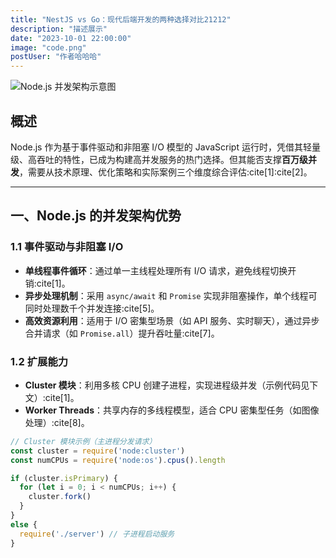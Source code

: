 ```yaml
---
title: "NestJS vs Go：现代后端开发的两种选择对比21212"
description: "描述展示"
date: "2023-10-01 22:00:00"
image: "code.png"
postUser: "作者哈哈哈"
---
```


![Node.js 并发架构示意图](https://example.com/nodejs-concurrency.png)

## 概述

Node.js 作为基于事件驱动和非阻塞 I/O 模型的 JavaScript 运行时，凭借其轻量级、高吞吐的特性，已成为构建高并发服务的热门选择。但其能否支撑**百万级并发**，需要从技术原理、优化策略和实际案例三个维度综合评估:cite[1]:cite[2]。

---

## 一、Node.js 的并发架构优势

### 1.1 事件驱动与非阻塞 I/O

- **单线程事件循环**：通过单一主线程处理所有 I/O 请求，避免线程切换开销:cite[1]。
- **异步处理机制**：采用 `async/await` 和 `Promise` 实现非阻塞操作，单个线程可同时处理数千个并发连接:cite[5]。
- **高效资源利用**：适用于 I/O 密集型场景（如 API 服务、实时聊天），通过异步合并请求（如 `Promise.all`）提升吞吐量:cite[7]。

### 1.2 扩展能力

- **Cluster 模块**：利用多核 CPU 创建子进程，实现进程级并发（示例代码见下文）:cite[1]。
- **Worker Threads**：共享内存的多线程模型，适合 CPU 密集型任务（如图像处理）:cite[8]。

```javascript
// Cluster 模块示例（主进程分发请求）
const cluster = require('node:cluster')
const numCPUs = require('node:os').cpus().length

if (cluster.isPrimary) {
  for (let i = 0; i < numCPUs; i++) {
    cluster.fork()
  }
}
else {
  require('./server') // 子进程启动服务
}
```
